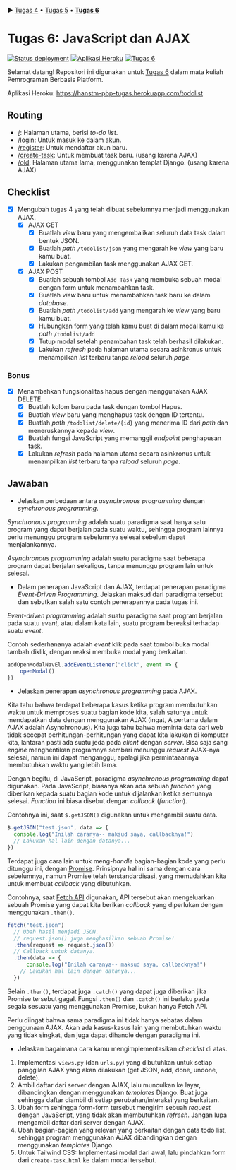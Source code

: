 ▶ [Tugas 4](README.tugas-4.md) • [Tugas 5](README.tugas-5.md) • **[Tugas 6](README.md)**

# Tugas 6: JavaScript dan AJAX

[![Status deployment](https://img.shields.io/github/workflow/status/HansTM/pbp-tugas/Deployment?logo=github-actions&logoColor=white)](https://github.com/HansTM/pbp-tugas/actions/workflows/deployment.yml)
[![Aplikasi Heroku](https://img.shields.io/badge/heroku-hanstm--pbp--tugas-blue?logo=heroku&logoColor=white)](https://hanstm-pbp-tugas.herokuapp.com/todolist)
[![Tugas 6](https://img.shields.io/badge/assignment-Tugas%206-blue)](https://pbp-fasilkom-ui.github.io/ganjil-2023/assignments/tugas/tugas-6)

Selamat datang! Repositori ini digunakan untuk [Tugas 6](https://pbp-fasilkom-ui.github.io/ganjil-2023/assignments/tugas/tugas-6) dalam mata kuliah Pemrograman Berbasis Platform. 

Aplikasi Heroku: https://hanstm-pbp-tugas.herokuapp.com/todolist

## Routing

- [/](https://hanstm-pbp-tugas.herokuapp.com/todolist): Halaman utama, berisi *to-do list*.
- [/login](https://hanstm-pbp-tugas.herokuapp.com/todolist/login): Untuk masuk ke dalam akun.
- [/register](https://hanstm-pbp-tugas.herokuapp.com/todolist/register): Untuk mendaftar akun baru.
- [/create-task](https://hanstm-pbp-tugas.herokuapp.com/todolist/create-task): Untuk membuat task baru. (usang karena AJAX)
- [/old](https://hanstm-pbp-tugas.herokuapp.com/todolist/old): Halaman utama lama, menggunakan templat Django. (usang karena AJAX)

## Checklist

- [x] Mengubah tugas 4 yang telah dibuat sebelumnya menjadi menggunakan AJAX.
  - [x] AJAX GET
    - [x] Buatlah _view_ baru yang mengembalikan seluruh data task dalam bentuk JSON.
    - [x] Buatlah _path_ `/todolist/json` yang mengarah ke _view_ yang baru kamu buat.
    - [x] Lakukan pengambilan task menggunakan AJAX GET.
  - [x] AJAX POST
    - [x] Buatlah sebuah tombol `Add Task` yang membuka sebuah modal dengan form untuk menambahkan task.
    - [x] Buatlah _view_ baru untuk menambahkan task baru ke dalam _database_.
    - [x] Buatlah _path_ `/todolist/add` yang mengarah ke _view_ yang baru kamu buat.
    - [x] Hubungkan form yang telah kamu buat di dalam modal kamu ke _path_ `/todolist/add`
    - [x] Tutup modal setelah penambahan task telah berhasil dilakukan.
    - [x] Lakukan _refresh_ pada halaman utama secara asinkronus untuk menampilkan _list_ terbaru tanpa _reload_ seluruh _page_.
### Bonus

- [x] Menambahkan fungsionalitas hapus dengan menggunakan AJAX DELETE.
  - [x] Buatlah kolom baru pada task dengan tombol Hapus.
  - [x] Buatlah _view_ baru yang menghapus task dengan ID tertentu.
  - [x] Buatlah _path_ `/todolist/delete/{id}` yang menerima ID dari _path_ dan meneruskannya kepada _view_.
  - [x] Buatlah fungsi JavaScript yang memanggil _endpoint_ penghapusan task.
  - [x] Lakukan _refresh_ pada halaman utama secara asinkronus untuk menampilkan _list_ terbaru tanpa _reload_ seluruh _page_.

## Jawaban

- Jelaskan perbedaan antara _asynchronous programming_ dengan _synchronous programming_.

*Synchronous programming* adalah suatu paradigma saat hanya satu program yang dapat berjalan pada suatu waktu, sehingga program lainnya perlu menunggu program sebelumnya selesai sebelum dapat menjalankannya. 

*Asynchronous programming* adalah suatu paradigma saat beberapa program dapat berjalan sekaligus, tanpa menunggu program lain untuk selesai. 

- Dalam penerapan JavaScript dan AJAX, terdapat penerapan paradigma _Event-Driven Programming_. Jelaskan maksud dari paradigma tersebut dan sebutkan salah satu contoh penerapannya pada tugas ini.

*Event-driven programming* adalah suatu paradigma saat program berjalan pada suatu *event*, atau dalam kata lain, suatu program bereaksi terhadap suatu *event*.

Contoh sederhananya adalah *event* klik pada saat tombol buka modal tambah diklik, dengan reaksi membuka modal yang berkaitan. 

```js
addOpenModalNavEl.addEventListener("click", event => {
	openModal()
})
```

- Jelaskan penerapan _asynchronous programming_ pada AJAX.

Kita tahu bahwa terdapat beberapa kasus ketika program membutuhkan waktu untuk memproses suatu bagian kode kita, salah satunya untuk mendapatkan data dengan menggunakan AJAX (ingat, A pertama dalam AJAX adalah Asynchronous). Kita juga tahu bahwa meminta data dari web tidak secepat perhitungan-perhitungan yang dapat kita lakukan di komputer kita, lantaran pasti ada suatu jeda pada *client* dengan *server*. Bisa saja sang *engine* menghentikan programnya sembari menunggu *request* AJAX-nya selesai, namun ini dapat menganggu, apalagi jika permintaaannya membutuhkan waktu yang lebih lama. 

Dengan begitu, di JavaScript, paradigma *asynchronous programming* dapat digunakan. Pada JavaScript, biasanya akan ada sebuah *function* yang diberikan kepada suatu bagian kode untuk dijalankan ketika semuanya selesai. *Function* ini biasa disebut dengan *callback* (*function*). 

Contohnya ini, saat `$.getJSON()` digunakan untuk mengambil suatu data.

```js
$.getJSON("test.json", data => {
  console.log("Inilah caranya-- maksud saya, callbacknya!")
  // Lakukan hal lain dengan datanya...
})
```

Terdapat juga cara lain untuk meng-*handle* bagian-bagian kode yang perlu ditunggu ini, dengan [Promise](https://developer.mozilla.org/en-US/docs/Web/JavaScript/Reference/Global_Objects/Promise). Prinsipnya hal ini sama dengan cara sebelumnya, namun Promise telah terstandardisasi, yang memudahkan kita untuk membuat *callback* yang dibutuhkan.

Contohnya, saat [Fetch API](https://developer.mozilla.org/en-US/docs/Web/API/Fetch_API) digunakan, API tersebut akan mengeluarkan sebuah Promise yang dapat kita berikan *callback* yang diperlukan dengan menggunakan `.then()`.

```js
fetch("test.json")
  // Ubah hasil menjadi JSON. 
  // request.json() juga menghasilkan sebuah Promise!
  .then(request => request.json())
  // Callback untuk datanya.
  .then(data => {
      console.log("Inilah caranya-- maksud saya, callbacknya!")
    // Lakukan hal lain dengan datanya...
  })
```

Selain `.then()`, terdapat juga `.catch()` yang dapat juga diberikan jika Promise tersebut gagal. Fungsi `.then()` dan `.catch()` ini berlaku pada segala sesuatu yang menggunakan Promise, bukan hanya Fetch API.

Perlu diingat bahwa sama paradigma ini tidak hanya sebatas dalam penggunaan AJAX. Akan ada kasus-kasus lain yang membutuhkan waktu yang tidak singkat, dan juga dapat dihandle dengan paradigma ini.

- Jelaskan bagaimana cara kamu mengimplementasikan _checklist_ di atas.

1. Implementasi `views.py` (dan `urls.py`) yang dibutuhkan untuk setiap panggilan AJAX yang akan dilakukan (get JSON, add, done, undone, delete).
2. Ambil daftar dari server dengan AJAX, lalu munculkan ke layar, dibandingkan dengan menggunakan *templates* Django. Buat juga sehingga daftar diambil di setiap perubahan/interaksi yang berkaitan.
3. Ubah form sehingga form-form tersebut mengirim sebuah *request* dengan JavaScript, yang tidak akan membutuhkan *refresh*. Jangan lupa mengambil daftar dari server dengan AJAX.
4. Ubah bagian-bagian yang relevan yang berkaitan dengan data todo list, sehingga program menggunakan AJAX dibandingkan dengan menggunakan *templates* Django.
5. Untuk Tailwind CSS: Implementasi modal dari awal, lalu pindahkan form dari `create-task.html` ke dalam modal tersebut.